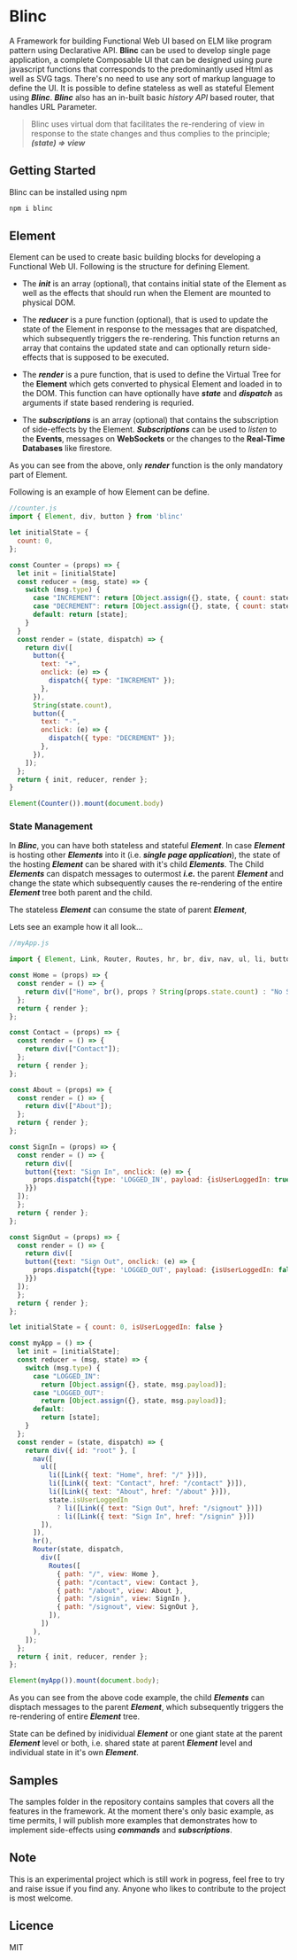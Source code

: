 # Blinc

A Framework for building Functional Web UI based on ELM like program pattern using Declarative API. **Blinc** can be used to develop single page application, a complete Composable UI that can be designed using pure javascript functions that corresponds to the predominantly used Html as well as SVG tags. There's no need to use any sort of markup language to define the UI. It is possible to define stateless as well as stateful Element using ***Blinc***. ***Blinc*** also has an in-built basic *history API* based router, that handles URL Parameter. 

> Blinc uses virtual dom that facilitates the re-rendering of view in response to the state changes and thus complies to the principle; ***(state) => view*** 

## Getting Started

Blinc can be installed using npm

```sh
npm i blinc
```

## Element

Element can be used to create basic building blocks for developing a Functional Web UI. Following is the structure for defining Element.

- The ***init*** is an array (optional), that contains initial state of the Element as well as the effects that should run when the Element are mounted to physical DOM. 

- The ***reducer*** is a pure function (optional), that is used to update the state of the Element in response to the messages that are dispatched, which subsequently triggers the re-rendering. This function returns an array that contains the updated state and can optionally return side-effects that is supposed to be executed.

- The ***render*** is a pure function, that is used to define the Virtual Tree for the **Element** which gets converted to physical Element and loaded in to the DOM. This function can have optionally have ***state*** and ***dispatch*** as arguments if state based rendering is requried. 

- The ***subscriptions*** is an array (optional) that contains the subscription of side-effects by the Element. ***Subscriptions*** can be used to *listen* to the **Events**, messages on **WebSockets** or the changes to the **Real-Time Databases** like firestore.

As you can see from the above, only ***render*** function is the only mandatory part of Element.

Following is an example of how Element can be define.

```javascript
//counter.js
import { Element, div, button } from 'blinc'

let initialState = {
  count: 0,
};

const Counter = (props) => {
  let init = [initialState]
  const reducer = (msg, state) => {
    switch (msg.type) {
      case "INCREMENT": return [Object.assign({}, state, { count: state.count + 1 })];
      case "DECREMENT": return [Object.assign({}, state, { count: state.count - 1 })];
      default: return [state];
    }
  }
  const render = (state, dispatch) => {
    return div([
      button({
        text: "+",
        onclick: (e) => {
          dispatch({ type: "INCREMENT" });
        },
      }),
      String(state.count),
      button({
        text: "-",
        onclick: (e) => {
          dispatch({ type: "DECREMENT" });
        },
      }),
    ]);
  };
  return { init, reducer, render };
}

Element(Counter()).mount(document.body)

```

### State Management

In ***Blinc***, you can have both stateless and stateful ***Element***. In case ***Element*** is hosting other ***Elements*** into it (i.e. ***single page application***), the state of the hosting ***Element*** can be shared with it's child ***Elements***. The Child ***Elements*** can dispatch messages to outermost ***i.e.*** the parent ***Element*** and change the state which subsequently causes the re-rendering of the entire ***Element*** tree both parent and the child.

The stateless ***Element*** can consume the state of parent ***Element***, 

Lets see an example how it all look...

```javascript
//myApp.js

import { Element, Link, Router, Routes, hr, br, div, nav, ul, li, button } from "blinc";

const Home = (props) => {
  const render = () => {
    return div(["Home", br(), props ? String(props.state.count) : "No State"]);
  };
  return { render };
};

const Contact = (props) => {
  const render = () => {
    return div(["Contact"]);
  };
  return { render };
};

const About = (props) => {
  const render = () => {
    return div(["About"]);
  };
  return { render };
};

const SignIn = (props) => {
  const render = () => {
    return div([
    button({text: "Sign In", onclick: (e) => {
      props.dispatch({type: 'LOGGED_IN', payload: {isUserLoggedIn: true}})
    }})
  ]);
  };
  return { render };
};

const SignOut = (props) => {
  const render = () => {
    return div([
    button({text: "Sign Out", onclick: (e) => {
      props.dispatch({type: 'LOGGED_OUT', payload: {isUserLoggedIn: false}})
    }})
  ]);
  };
  return { render };
};

let initialState = { count: 0, isUserLoggedIn: false }

const myApp = () => {
  let init = [initialState];
  const reducer = (msg, state) => {
    switch (msg.type) {
      case "LOGGED_IN":
        return [Object.assign({}, state, msg.payload)];
      case "LOGGED_OUT":
        return [Object.assign({}, state, msg.payload)];
      default:
        return [state];
    }
  };
  const render = (state, dispatch) => {
    return div({ id: "root" }, [
      nav([
        ul([
          li([Link({ text: "Home", href: "/" })]),
          li([Link({ text: "Contact", href: "/contact" })]),
          li([Link({ text: "About", href: "/about" })]),
          state.isUserLoggedIn
            ? li([Link({ text: "Sign Out", href: "/signout" })])
            : li([Link({ text: "Sign In", href: "/signin" })])
        ]),
      ]),
      hr(),
      Router(state, dispatch,
        div([
          Routes([
            { path: "/", view: Home },
            { path: "/contact", view: Contact },
            { path: "/about", view: About },
            { path: "/signin", view: SignIn },
            { path: "/signout", view: SignOut },
          ]),
        ])
      ),
    ]);
  };
  return { init, reducer, render };
};

Element(myApp()).mount(document.body);

```

As you can see from the above code example, the child ***Elements*** can disptach messages to the parent ***Element***, which subsequently triggers the re-rendering of entire ***Element*** tree. 

State can be defined by inidividual ***Element*** or one giant state at the parent ***Element*** level or both, i.e. shared state at parent ***Element*** level and individual state in it's own ***Element***.


## Samples

The samples folder in the repository contains samples that covers all the features in the framework. At the moment there's only basic example, as time permits, I will publish more examples that demonstrates how to implement side-effects using ***commands*** and ***subscriptions***.

## Note

This is an experimental project which is still work in pogress, feel free to try and raise issue if you find any. Anyone who likes to contribute to the project is most welcome.

## Licence

MIT